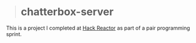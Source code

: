> # chatterbox-server

This is a project I completed at [Hack Reactor](https://www.hackreactor.com/) as part of a pair programming sprint.
